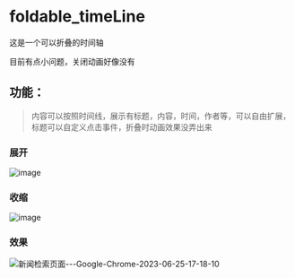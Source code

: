# foldable_timeLine
这是一个可以折叠的时间轴

目前有点小问题，关闭动画好像没有

## 功能：
> 内容可以按照时间线，展示有标题，内容，时间，作者等，可以自由扩展，标题可以自定义点击事件，折叠时动画效果没弄出来

### 展开
![image](https://github.com/liangelzy/foldable_timeLine/assets/49865314/75e8895a-ec7f-4880-8a50-20514e667a79)

### 收缩
![image](https://github.com/liangelzy/foldable_timeLine/assets/49865314/7cc78043-7064-47c7-b2a0-69c3b57d4cd6)

### 效果
![新闻检索页面---Google-Chrome-2023-06-25-17-18-10](https://github.com/liangelzy/foldable_timeLine/assets/49865314/797015b4-5790-4687-9026-376b49fd3017)

